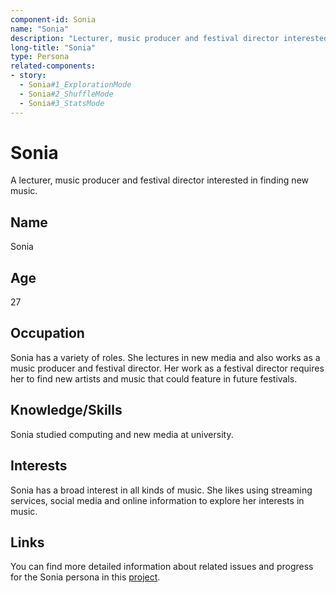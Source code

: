 ```yaml
---
component-id: Sonia
name: "Sonia"
description: "Lecturer, music producer and festival director interested in finding new music."
long-title: "Sonia"
type: Persona
related-components:
- story:
  - Sonia#1_ExplorationMode
  - Sonia#2_ShuffleMode
  - Sonia#3_StatsMode
---
```


# Sonia

A lecturer, music producer and festival director interested in finding new music.

## Name
Sonia 

## Age
27

## Occupation
Sonia has a variety of roles. She lectures in new media and also works as a music producer and festival director. Her work as a festival director requires her to find new artists and music that could feature in future festivals. 

## Knowledge/Skills
Sonia studied computing and new media at university.

## Interests
Sonia has a broad interest in all kinds of music. She likes using streaming services, social media and online information to explore her interests in music.


## Links
You can find more detailed information about related issues and progress for the Sonia persona in this [project](https://github.com/polifonia-project/stories/projects/1).
